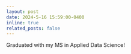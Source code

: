 ```yaml
---
layout: post
date: 2024-5-16 15:59:00-0400
inline: true
related_posts: false
---
```

Graduated with my MS in Applied Data Science!
